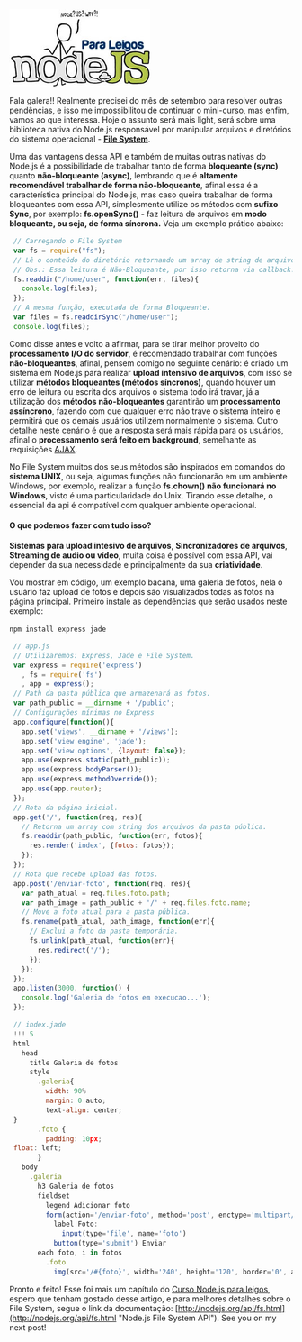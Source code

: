 ![Curso de Node.js](/images/nodejs-para-leigos.jpg "Curso de Node.js")

Fala galera!! Realmente precisei do mês de setembro para resolver outras pendências, e isso me impossibilitou de continuar o mini-curso, mas enfim, vamos ao que interessa. Hoje o assunto será mais light, será sobre uma biblioteca nativa do Node.js responsável por manipular arquivos e diretórios do sistema operacional - **[File System](http://nodejs.org/api/fs.html "Node.js File System API")**.

Uma das vantagens dessa API e também de muitas outras nativas do Node.js é a possibilidade de trabalhar tanto de forma **bloqueante (sync)** quanto **não-bloqueante (async)**, lembrando que é **altamente recomendável trabalhar de forma não-bloqueante**, afinal essa é a característica principal do Node.js, mas caso queira trabalhar de forma bloqueantes com essa API, simplesmente utilize os métodos com **sufixo Sync**, por exemplo: **fs.openSync()** - faz leitura de arquivos em **modo bloqueante, ou seja, de forma síncrona.** Veja um exemplo prático abaixo:

``` javascript
 // Carregando o File System
 var fs = require("fs");
 // Lê o conteúdo do diretório retornando um array de string de arquivos.
 // Obs.: Essa leitura é Não-Bloqueante, por isso retorna via callback.
 fs.readdir("/home/user", function(err, files){
   console.log(files);
 });
 // A mesma função, executada de forma Bloqueante.
 var files = fs.readdirSync("/home/user");
 console.log(files);
```

Como disse antes e volto a afirmar, para se tirar melhor proveito do **processamento I/O do servidor**, é recomendado trabalhar com funções **não-bloqueantes**, afinal, pensem comigo no seguinte cenário: é criado um sistema em Node.js para realizar **upload intensivo de arquivos**, com isso se utilizar **métodos bloqueantes (métodos síncronos)**, quando houver um erro de leitura ou escrita dos arquivos o sistema todo irá travar, já a utilização dos **métodos não-bloqueantes** garantirão um **processamento assíncrono**, fazendo com que qualquer erro não trave o sistema inteiro e permitirá que os demais usuários utilizem normalmente o sistema. Outro detalhe neste cenário é que a resposta será mais rápida para os usuários, afinal o **processamento será feito em background**, semelhante as requisições [AJAX](http://pt.wikipedia.org/wiki/AJAX_(programa%C3%A7%C3%A3o) "Wiki AJAX").

No File System muitos dos seus métodos são inspirados em comandos do **sistema UNIX**, ou seja, algumas funções não funcionarão em um ambiente Windows, por exemplo, realizar a função **fs.chown() não funcionará no Windows**, visto é uma particularidade do Unix. Tirando esse detalhe, o essencial da api é compatível com qualquer ambiente operacional.

#### O que podemos fazer com tudo isso?

**Sistemas para upload intesivo de arquivos**, **Sincronizadores de arquivos**, **Streaming de audio ou vídeo**, muita coisa é possível com essa API, vai depender da sua necessidade e principalmente da sua **criatividade**.

Vou mostrar em código, um exemplo bacana, uma galeria de fotos, nela o usuário faz upload de fotos e depois são visualizados todas as fotos na página principal. Primeiro instale as dependências que serão usados neste exemplo:

`npm install express jade`

``` javascript
 // app.js
 // Utilizaremos: Express, Jade e File System.
 var express = require('express')
   , fs = require('fs')
   , app = express();
 // Path da pasta pública que armazenará as fotos.
 var path_public = __dirname + '/public';
 // Configurações mínimas no Express
 app.configure(function(){
   app.set('views', __dirname + '/views');
   app.set('view engine', 'jade');
   app.set('view options', {layout: false});
   app.use(express.static(path_public));
   app.use(express.bodyParser());
   app.use(express.methodOverride());
   app.use(app.router);
 });
 // Rota da página inicial.
 app.get('/', function(req, res){
   // Retorna um array com string dos arquivos da pasta pública.
   fs.readdir(path_public, function(err, fotos){
     res.render('index', {fotos: fotos});
   });
 });
 // Rota que recebe upload das fotos.
 app.post('/enviar-foto', function(req, res){
   var path_atual = req.files.foto.path;
   var path_image = path_public + '/' + req.files.foto.name;
   // Move a foto atual para a pasta pública.
   fs.rename(path_atual, path_image, function(err){
     // Exclui a foto da pasta temporária.
     fs.unlink(path_atual, function(err){
       res.redirect('/');
     });
   });
 });
 app.listen(3000, function() {
   console.log('Galeria de fotos em execucao...');
 });
```

``` javascript
 // index.jade
 !!! 5
 html
   head
     title Galeria de fotos
     style
       .galeria{
         width: 90%
         margin: 0 auto;
         text-align: center;
 }
       .foto {
         padding: 10px;
 float: left;
       }
   body
     .galeria
       h3 Galeria de fotos
       fieldset
         legend Adicionar foto
         form(action='/enviar-foto', method='post', enctype='multipart/form-data')
           label Foto:
             input(type='file', name='foto')
           button(type='submit') Enviar
       each foto, i in fotos
         .foto
           img(src='/#{foto}', width='240', height='120', border='0', alt='#{foto}')
```

Pronto e feito! Esse foi mais um capítulo do [Curso Node.js para leigos](/nodejs), espero que tenham gostado desse artigo, e para melhores detalhes sobre o File System, segue o link da documentação: [http://nodejs.org/api/fs.html](http://nodejs.org/api/fs.html "Node.js File System API"). See you on my next post!
